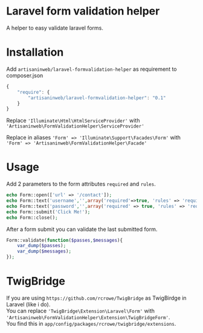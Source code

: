 Laravel form validation helper
===============================

A helper to easy validate laravel forms.

Installation
============

Add `artisaninweb/laravel-formvalidation-helper` as requirement to composer.json

```javascript
{
    "require": {
        "artisaninweb/laravel-formvalidation-helper": "0.1"
    }
}
```

Replace `'Illuminate\Html\HtmlServiceProvider'` with `'Artisaninweb\FormValidationHelper\ServiceProvider'`

Replace in aliases `'Form' => 'Illuminate\Support\Facades\Form'` with `'Form' => 'Artisaninweb\FormValidationHelper\Facade'`

Usage
============

Add 2 parameters to the form attributes `required` and `rules`.

```php
echo Form::open(['url' => '/contact']);
echo Form::text('username','',array('required'=>true, 'rules' => 'required'));
echo Form::text('password','',array('required' => true, 'rules' => 'required'));
echo Form::submit('Click Me!');
echo Form::close();
```

After a form submit you can validate the last submitted form.

```php
Form::validate(function($passes,$messages){
    var_dump($passes);
    var_dump($messages);
});
```

TwigBridge
============

If you are using `https://github.com/rcrowe/TwigBridge` as TwigBirdge in Laravel (like i do).<br />
You can replace `'TwigBridge\Extension\Laravel\Form'` with `'Artisaninweb\FormValidationHelper\Extension\TwigBridgeForm'`.<br />
You find this in `app/config/packages/rcrowe/twigbridge/extensions`.